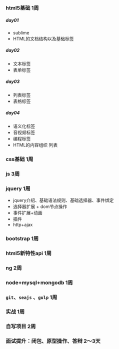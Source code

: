 ### html5基础 1周
##### day01 
* sublime
* HTML的文档结构以及基础标签

##### day02  
* 文本标签
* 表单标签    

##### day03
* 列表标签
* 表格标签

##### day04
* 语义化标签
* 音视频标签
* 编程标签
* HTML的内容组织 列表 

### css基础 1周
### js 3周
### jquery 1周
* jquery介绍、基础语法规则、基础选择器、事件绑定
* 选择器扩展 + dom节点操作
* 事件扩展+动画
* 插件
* http+ajax

### bootstrap 1周
### html5新特性api 1周
### ng 2周
### node+mysql+mongodb 1周
### `git`、`seajs` 、`gulp` 1周
### 实战 1周
### 自写项目 2周
### 面试提升：闭包、原型操作、答辩 2～3天

